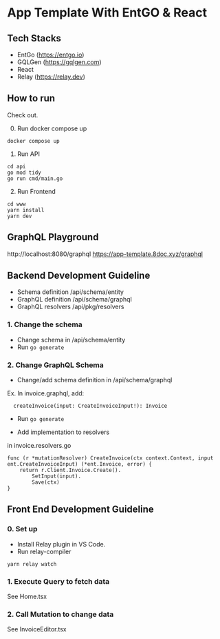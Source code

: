 # App Template With EntGO & React

## Tech Stacks

- EntGo (https://entgo.io)
- GQLGen (https://gqlgen.com)
- React
- Relay (https://relay.dev)

## How to run

Check out.

0. Run docker compose up

```
docker compose up
```

1. Run API

```
cd api
go mod tidy
go run cmd/main.go
```

2. Run Frontend

```
cd www
yarn install
yarn dev
```

## GraphQL Playground

http://localhost:8080/graphql
https://app-template.8doc.xyz/graphql

## Backend Development Guideline

- Schema definition /api/schema/entity
- GraphQL definition /api/schema/graphql
- GraphQL resolvers /api/pkg/resolvers

### 1. Change the schema

- Change schema in /api/schema/entity
- Run `go generate`

### 2. Change GraphQL Schema

- Change/add schema definition in /api/schema/graphql

Ex. In invoice.graphql, add:

```
  createInvoice(input: CreateInvoiceInput!): Invoice
```

- Run `go generate`

- Add implementation to resolvers

in invoice.resolvers.go

```
func (r *mutationResolver) CreateInvoice(ctx context.Context, input ent.CreateInvoiceInput) (*ent.Invoice, error) {
	return r.Client.Invoice.Create().
		SetInput(input).
		Save(ctx)
}
```

## Front End Development Guideline

### 0. Set up

- Install Relay plugin in VS Code.
- Run relay-compiler

```
yarn relay watch
```

### 1. Execute Query to fetch data

See Home.tsx

### 2. Call Mutation to change data

See InvoiceEditor.tsx
